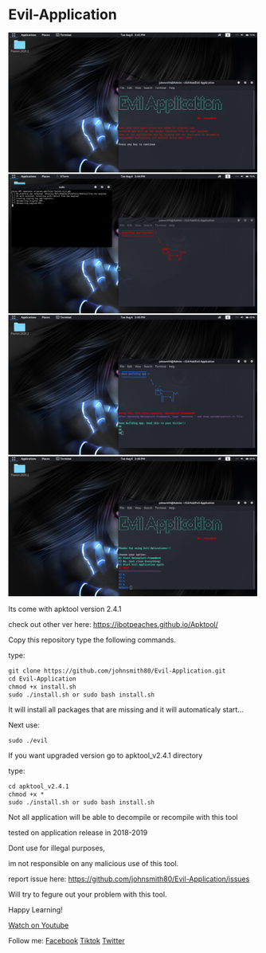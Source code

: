 # Evil-Application

<img src="screenshots/1.png" width="500" >

<img src="screenshots/2.png" width="500" >

<img src="screenshots/3.png" width="500" >

<img src="screenshots/4.png" width="500" >

Its come with apktool version 2.4.1

check out other ver here: https://ibotpeaches.github.io/Apktool/

Copy this repository type the following commands.

type:

    git clone https://github.com/johnsmith80/Evil-Application.git
    cd Evil-Application
    chmod +x install.sh
    sudo ./install.sh or sudo bash install.sh

It will install all packages that are missing and it will automaticaly start...

Next use:

    sudo ./evil

If you want upgraded version go to apktool_v2.4.1 directory

type:

    cd apktool_v2.4.1
    chmod +x *
    sudo ./install.sh or sudo bash install.sh



Not all application will be able to decompile or recompile with this tool

tested on application release in 2018-2019

Dont use for illegal purposes,

im not responsible on any malicious use of this tool.

report issue here: https://github.com/johnsmith80/Evil-Application/issues

Will try to fegure out your problem with this tool.

Happy Learning!

[Watch on Youtube](https://www.youtube.com/watch?v=jKvJQMQGxTA)

Follow me:
[Facebook](https://web.facebook.com/h4ckitnow)
[Tiktok](https://www.tiktok.com/@johnsmith0911)
[Twitter](https://twitter.com/John44233759)
